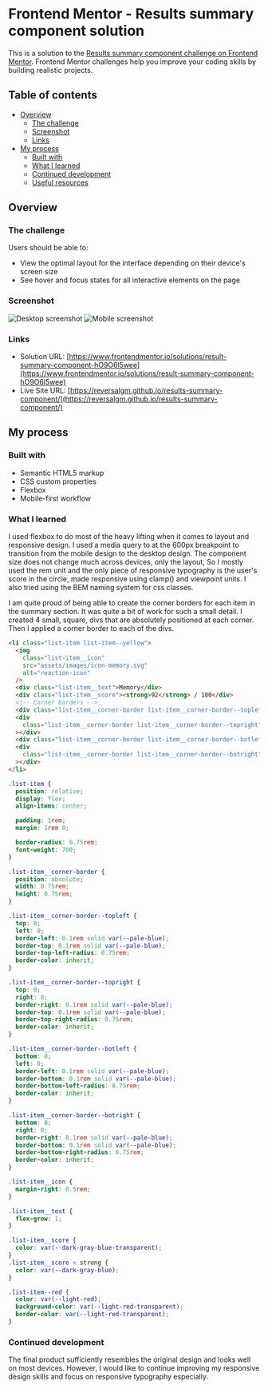 # Frontend Mentor - Results summary component solution

This is a solution to the [Results summary component challenge on Frontend Mentor](https://www.frontendmentor.io/challenges/results-summary-component-CE_K6s0maV). Frontend Mentor challenges help you improve your coding skills by building realistic projects.

## Table of contents

- [Overview](#overview)
  - [The challenge](#the-challenge)
  - [Screenshot](#screenshot)
  - [Links](#links)
- [My process](#my-process)
  - [Built with](#built-with)
  - [What I learned](#what-i-learned)
  - [Continued development](#continued-development)
  - [Useful resources](#useful-resources)

## Overview

### The challenge

Users should be able to:

- View the optimal layout for the interface depending on their device's screen size
- See hover and focus states for all interactive elements on the page

### Screenshot

![Desktop screenshot](./desktop_screenshot.png)
![Mobile screenshot](./mobile_screenshot.png)

### Links

- Solution URL: [https://www.frontendmentor.io/solutions/result-summary-component-hO9O6l5wee](https://www.frontendmentor.io/solutions/result-summary-component-hO9O6l5wee)
- Live Site URL: [https://reversalgm.github.io/results-summary-component/](https://reversalgm.github.io/results-summary-component/)

## My process

### Built with

- Semantic HTML5 markup
- CSS custom properties
- Flexbox
- Mobile-first workflow

### What I learned

I used flexbox to do most of the heavy lifting when it comes to layout and responsive design. I used a media query to at the 600px breakpoint to transition from the mobile design to the desktop design. The component size does not change much across devices, only the layout, So I mostly used the rem unit and the only piece of responsive typography is the user's score in the circle, made responsive using clamp() and viewpoint units. I also tried using the BEM naming system for css classes.

I am quite proud of being able to create the corner borders for each item in the summary section. It was quite a bit of work for such a small detail. I created 4 small, square, divs that are absolutely positioned at each corner. Then I applied a corner border to each of the divs.

```html
<li class="list-item list-item--yellow">
  <img
    class="list-item__icon"
    src="assets/images/icon-memory.svg"
    alt="reaction-icon"
  />
  <div class="list-item__text">Memory</div>
  <div class="list-item__score"><strong>92</strong> / 100</div>
  <!-- Corner borders -->
  <div class="list-item__corner-border list-item__corner-border--topleft"></div>
  <div
    class="list-item__corner-border list-item__corner-border--topright"
  ></div>
  <div class="list-item__corner-border list-item__corner-border--botleft"></div>
  <div
    class="list-item__corner-border list-item__corner-border--botright"
  ></div>
</li>
```

```css
.list-item {
  position: relative;
  display: flex;
  align-items: center;

  padding: 1rem;
  margin: 1rem 0;

  border-radius: 0.75rem;
  font-weight: 700;
}

.list-item__corner-border {
  position: absolute;
  width: 0.75rem;
  height: 0.75rem;
}

.list-item__corner-border--topleft {
  top: 0;
  left: 0;
  border-left: 0.1rem solid var(--pale-blue);
  border-top: 0.1rem solid var(--pale-blue);
  border-top-left-radius: 0.75rem;
  border-color: inherit;
}

.list-item__corner-border--topright {
  top: 0;
  right: 0;
  border-right: 0.1rem solid var(--pale-blue);
  border-top: 0.1rem solid var(--pale-blue);
  border-top-right-radius: 0.75rem;
  border-color: inherit;
}

.list-item__corner-border--botleft {
  bottom: 0;
  left: 0;
  border-left: 0.1rem solid var(--pale-blue);
  border-bottom: 0.1rem solid var(--pale-blue);
  border-bottom-left-radius: 0.75rem;
  border-color: inherit;
}

.list-item__corner-border--botright {
  bottom: 0;
  right: 0;
  border-right: 0.1rem solid var(--pale-blue);
  border-bottom: 0.1rem solid var(--pale-blue);
  border-bottom-right-radius: 0.75rem;
  border-color: inherit;
}

.list-item__icon {
  margin-right: 0.5rem;
}

.list-item__text {
  flex-grow: 1;
}

.list-item__score {
  color: var(--dark-gray-blue-transparent);
}
.list-item__score > strong {
  color: var(--dark-gray-blue);
}

.list-item--red {
  color: var(--light-red);
  background-color: var(--light-red-transparent);
  border-color: var(--light-red-transparent);
}
```

### Continued development

The final product sufficiently resembles the original design and looks well on most devices. However, I would like to continue improving my responsive design skills and focus on responsive typography especially.
